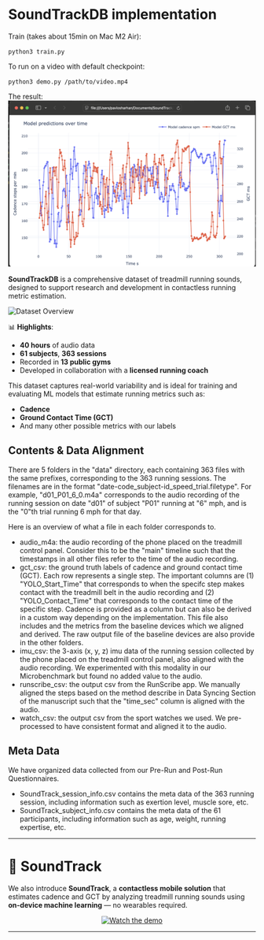#  SoundTrackDB implementation
Train (takes about 15min on Mac M2 Air):

```
python3 train.py
```

To run on a video with default checkpoint:
```
python3 demo.py /path/to/video.mp4
```
The result:
![](./images/SoundTrackPlot.png)




**SoundTrackDB** is a comprehensive dataset of treadmill running sounds, designed to support research and development in contactless running metric estimation.  

![Dataset Overview](./images/DB.png)

📊 **Highlights**:
- **40 hours** of audio data  
- **61 subjects**, **363 sessions**  
- Recorded in **13 public gyms**  
- Developed in collaboration with a **licensed running coach**

This dataset captures real-world variability and is ideal for training and evaluating ML models that estimate running metrics such as:
- **Cadence**
- **Ground Contact Time (GCT)**
- And many other possible metrics with our labels

## Contents & Data Alignment

There are 5 folders in the "data" directory, each containing 363 files with the same prefixes, corresponding to the 363 running sessions. The filenames are in the format "date-code_subject-id_speed_trial.filetype". For example, "d01_P01_6_0.m4a" corresponds to the audio recording of the running session on date "d01" of subject "P01" running at "6" mph, and is the "0"th trial running 6 mph for that day.

Here is an overview of what a file in each folder corresponds to.

- audio_m4a: the audio recording of the phone placed on the treadmill control panel. Consider this to be the "main" timeline such that the timestamps in all other files refer to the time of the audio recording.
- gct_csv: the ground truth labels of cadence and ground contact time (GCT). Each row represents a single step. The important columns are (1) "YOLO_Start_Time" that corresponds to when the specifc step makes contact with the treadmill belt in the audio recording and (2) "YOLO_Contact_Time" that corresponds to the contact time of the specific step. Cadence is provided as a column but can also be derived in a custom way depending on the implementation. This file also includes and the metrics from the baseline devices which we aligned and derived. The raw output file of the baseline devices are also provide in the other folders.
- imu_csv: the 3-axis (x, y, z) imu data of the running session collected by the phone placed on the treadmill control panel, also aligned with the audio recording. We experimented with this modality in our Microbenchmark but found no added value to the audio.
- runscribe_csv: the output csv from the RunScribe app. We manually aligned the steps based on the method describe in Data Syncing Section of the manuscript such that the "time_sec" column is aligned with the audio.
- watch_csv: the output csv from the sport watches we used. We pre-processed to have consistent format and aligned it to the audio.

## Meta Data

We have organized data collected from our Pre-Run and Post-Run Questionnaires.

- SoundTrack_session_info.csv contains the meta data of the 363 running session, including information such as exertion level, muscle sore, etc.
- SoundTrack_subject_info.csv contains the meta data of the 61 participants, including information such as age, weight, running expertise, etc.

---

# 📱 SoundTrack

We also introduce **SoundTrack**, a **contactless mobile solution** that estimates cadence and GCT by analyzing treadmill running sounds using **on-device machine learning** — no wearables required.

<p align="center">
  <a href="https://drive.google.com/file/d/1r_mB1uSDz3mM4MPNEJ8hgf9vrZ9a4pme/view?usp=drive_link" target="_blank">
    <img src="https://img.shields.io/badge/Watch-Demo-blue?logo=google-drive" alt="Watch the demo" />
  </a>
</p>

---
